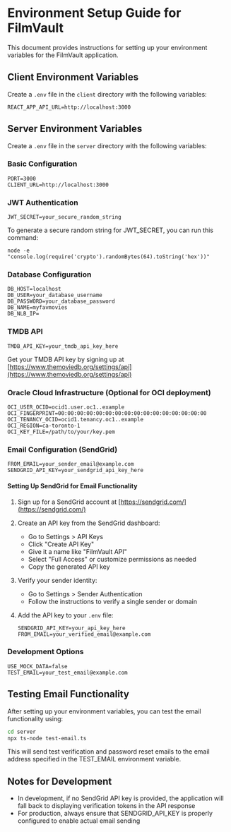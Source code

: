 # Environment Setup Guide for FilmVault

This document provides instructions for setting up your environment variables for the FilmVault application.

## Client Environment Variables

Create a `.env` file in the `client` directory with the following variables:

```
REACT_APP_API_URL=http://localhost:3000
```

## Server Environment Variables

Create a `.env` file in the `server` directory with the following variables:

### Basic Configuration
```
PORT=3000
CLIENT_URL=http://localhost:3000
```

### JWT Authentication
```
JWT_SECRET=your_secure_random_string
```

To generate a secure random string for JWT_SECRET, you can run this command:
```
node -e "console.log(require('crypto').randomBytes(64).toString('hex'))"
```

### Database Configuration
```
DB_HOST=localhost
DB_USER=your_database_username
DB_PASSWORD=your_database_password
DB_NAME=myfavmovies
DB_NLB_IP=
```

### TMDB API
```
TMDB_API_KEY=your_tmdb_api_key_here
```
Get your TMDB API key by signing up at [https://www.themoviedb.org/settings/api](https://www.themoviedb.org/settings/api)

### Oracle Cloud Infrastructure (Optional for OCI deployment)
```
OCI_USER_OCID=ocid1.user.oc1..example
OCI_FINGERPRINT=00:00:00:00:00:00:00:00:00:00:00:00:00:00:00:00
OCI_TENANCY_OCID=ocid1.tenancy.oc1..example
OCI_REGION=ca-toronto-1
OCI_KEY_FILE=/path/to/your/key.pem
```

### Email Configuration (SendGrid)
```
FROM_EMAIL=your_sender_email@example.com
SENDGRID_API_KEY=your_sendgrid_api_key_here
```

#### Setting Up SendGrid for Email Functionality

1. Sign up for a SendGrid account at [https://sendgrid.com/](https://sendgrid.com/)
2. Create an API key from the SendGrid dashboard:
   - Go to Settings > API Keys
   - Click "Create API Key"
   - Give it a name like "FilmVault API"
   - Select "Full Access" or customize permissions as needed
   - Copy the generated API key

3. Verify your sender identity:
   - Go to Settings > Sender Authentication
   - Follow the instructions to verify a single sender or domain

4. Add the API key to your `.env` file:
   ```
   SENDGRID_API_KEY=your_api_key_here
   FROM_EMAIL=your_verified_email@example.com
   ```

### Development Options
```
USE_MOCK_DATA=false
TEST_EMAIL=your_test_email@example.com
```

## Testing Email Functionality

After setting up your environment variables, you can test the email functionality using:

```bash
cd server
npx ts-node test-email.ts
```

This will send test verification and password reset emails to the email address specified in the TEST_EMAIL environment variable.

## Notes for Development

- In development, if no SendGrid API key is provided, the application will fall back to displaying verification tokens in the API response
- For production, always ensure that SENDGRID_API_KEY is properly configured to enable actual email sending